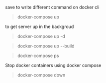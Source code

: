 save to write different command on docker cli


> docker-compose up

to get server up in the backgroud
> docker-compose up -d

> docker-compose up --build

> docker-compose ps

Stop docker containers using docker compose
> docker-compose down


